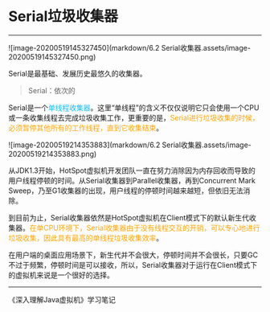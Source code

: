 # Serial垃圾收集器

---

![image-20200519145327450](markdown/6.2 Serial收集器.assets/image-20200519145327450.png)

Serial是最基础、发展历史最悠久的收集器。

> Serial：依次的

Serial是一个<font color = #00BFFF>单线程收集器</font>。这里“单线程”的含义不仅仅说明它只会使用一个CPU或一条收集线程去完成垃圾收集工作，更重要的是，<font color = orange>Serial进行垃圾收集的时候，必须暂停其他所有的工作线程，直到它收集结束</font>。

![image-20200519214353883](markdown/6.2 Serial收集器.assets/image-20200519214353883.png)

从JDK1.3开始，HotSpot虚拟机开发团队一直在努力消除因为内存回收而导致的用户线程停顿的时间。从Serial收集器到Parallel收集器，再到Concurrent Mark Sweep，乃至G1收集器的出现，用户线程的停顿时间越来越短，但依旧无法消除。

到目前为止，Serial收集器依然是HotSpot虚拟机在Client模式下的默认新生代收集器。<font color = orange>在单CPU环境下，Serial收集器由于没有线程交互的开销，可以专心地进行垃圾收集，因此具有最高的单线程垃圾收集效率</font>。

在用户端的桌面应用场景下，新生代并不会很大，停顿时间并不会很长，只要GC不过于频繁，停顿时间是可以接收，所以，Serial收集器对于运行在Client模式下的虚拟机来说是一个很好的选择。

---

《深入理解Java虚拟机》学习笔记